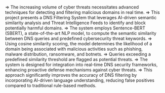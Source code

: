 => The increasing volume of cyber threats necessitates advanced techniques for detecting and filtering malicious domains in real time. 
=> This project presents a DNS Filtering System that leverages AI-driven semantic similarity analysis and Threat Intelligence Feeds to identify and block potentially harmful domains. 
=> The system employs Sentence-BERT (SBERT), a state-of-the-art NLP model, to compute the semantic similarity between DNS queries and predefined cybersecurity threat keywords. 
=> Using cosine similarity scoring, the model determines the likelihood of a domain being associated with malicious activities such as phishing, malware distribution, ransomware, and botnets. 
=> Queries exceeding a predefined similarity threshold are flagged as potential threats. 
=> The system is designed for integration into real-time DNS security frameworks, enhancing proactive defense mechanisms against cyber threats. 
=> This approach significantly improves the accuracy of DNS filtering by incorporating AI-driven language understanding, reducing false positives compared to traditional rule-based methods. 
